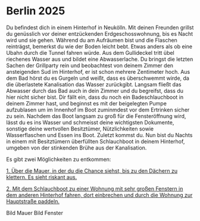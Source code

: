 # Berlin 2025
Du befindest dich in einem Hinterhof in Neukölln. Mit deinen Freunden grillst du genüsslich vor deiner entzückenden Erdgeschosswohnung, bis es Nacht wird und sie gehen. 
Während du am Aufräumen bist und die Flaschen reinträgst, bemerkst du wie der Boden leicht bebt. Etwas anders als ob eine Ubahn durch die Tunnel fahren würde. Aus dem Gullideckel tritt übel riechenes Wasser aus und bildet eine Abwasserlache. Du bringst die letzten Sachen der Grillparty rein und beobachtest von deinem Zimmer den ansteigenden Sud im Hinterhof, er ist schon mehrere Zentimeter hoch. Aus dem Bad hörst du es Gurgeln und weißt, dass es überschwemmt wirde, da die überlastete Kanalisation das Wasser zurückgibt. Langsam fließt das Abwasser durch das Bad auch in dein Zimmer und du begreifst, dass du hier nicht sicher bist.
Dir fällt ein, dass du noch ein Badeschlauchboot in deinem Zimmer hast, und beginnst es mit der beigelegten Pumpe aufzublasen  um im Innenhof im Boot zuminmdest vor dem Ertrinken sicher zu sein. Nachdem das Boot langsam zu groß für die Fensteröffnung wird, lässt du es ins Wasser und schmeisst deine wichtigsten Dokumente, sonstige deine wertvollen Besitztümer, Nützlichkeiten sowie Wasserflaschen und Essen ins Boot. Zuletzt kommst du. Nun bist du Nachts in einem mit Besitztümern überfüllten Schlauchboot in deinem Hinterhof, umgeben von der stinkenden Brühe aus der Kanalisation.

Es gibt zwei Möglichkeiten zu entkommen:

[1. Über die Mauer, in der du die Chance siehst, bis zu den Dächern zu klettern. Es sieht riskant aus.](https://github.com/NoCodeForOldMen/Berlin2020/blob/master/lib/S001.md)

[2. Mit dem Schlauchboot zu einer Wohnung mit sehr großen Fenstern in dem anderen Hinterhof fahren, dort einbrechen und durch die Wohnung zur Hauptstraße paddeln.](https://github.com/NoCodeForOldMen/Berlin2020/blob/master/lib/S002.md)

Bild Mauer
Bild Fenster
